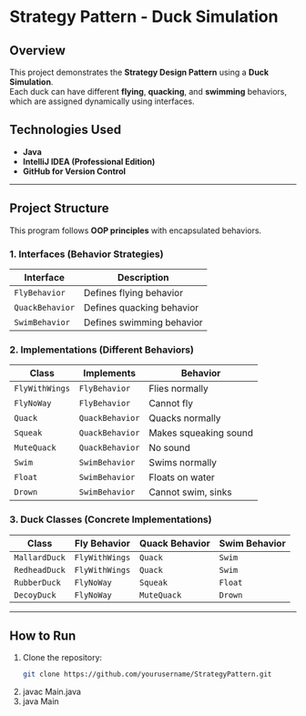 #  Strategy Pattern - Duck Simulation

##  Overview
This project demonstrates the **Strategy Design Pattern** using a **Duck Simulation**.  
Each duck can have different **flying**, **quacking**, and **swimming** behaviors,  
which are assigned dynamically using interfaces.

##  Technologies Used
- **Java**
- **IntelliJ IDEA (Professional Edition)**
- **GitHub for Version Control**

---

##  **Project Structure**
This program follows **OOP principles** with encapsulated behaviors.

### **1. Interfaces (Behavior Strategies)**
| Interface | Description |
|-----------|-------------|
| `FlyBehavior` | Defines flying behavior |
| `QuackBehavior` | Defines quacking behavior |
| `SwimBehavior` | Defines swimming behavior |

### **2. Implementations (Different Behaviors)**
| Class | Implements | Behavior |
|--------|------------|-----------|
| `FlyWithWings` | `FlyBehavior` | Flies normally |
| `FlyNoWay` | `FlyBehavior` | Cannot fly |
| `Quack` | `QuackBehavior` | Quacks normally |
| `Squeak` | `QuackBehavior` | Makes squeaking sound |
| `MuteQuack` | `QuackBehavior` | No sound |
| `Swim` | `SwimBehavior` | Swims normally |
| `Float` | `SwimBehavior` | Floats on water |
| `Drown` | `SwimBehavior` | Cannot swim, sinks |

### **3. Duck Classes (Concrete Implementations)**
| Class | Fly Behavior | Quack Behavior | Swim Behavior |
|--------|------------|---------------|--------------|
| `MallardDuck` | `FlyWithWings` | `Quack` | `Swim` |
| `RedheadDuck` | `FlyWithWings` | `Quack` | `Swim` |
| `RubberDuck` | `FlyNoWay` | `Squeak` | `Float` |
| `DecoyDuck` | `FlyNoWay` | `MuteQuack` | `Drown` |

---

## **How to Run**
1. Clone the repository:
   ```sh
   git clone https://github.com/yourusername/StrategyPattern.git
2. javac Main.java
3. java Main


 
